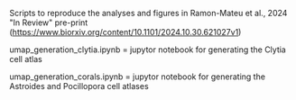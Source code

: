 Scripts to reproduce the analyses and figures in Ramon-Mateu et al., 2024 "In Review" pre-print (https://www.biorxiv.org/content/10.1101/2024.10.30.621027v1)

umap_generation_clytia.ipynb = jupytor notebook for generating the Clytia cell atlas

umap_generation_corals.ipynb = jupytor notebook for generating the Astroides and Pocillopora cell atlases
